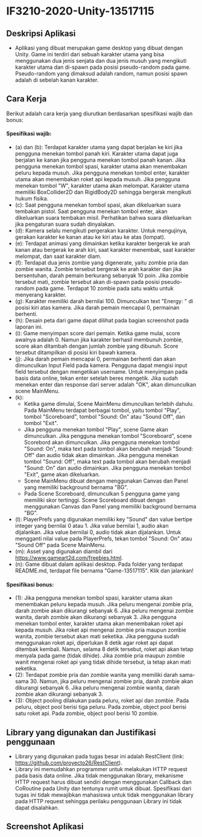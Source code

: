 # IF3210-2020-Unity-13517115
## Deskripsi Aplikasi
- Aplikasi yang dibuat merupakan game desktop yang dibuat dengan Unity. Game ini terdiri dari sebuah karakter utama yang bisa menggunakan dua jenis senjata dan dua jenis musuh yang mengikuti karakter utama dan di-spawn pada posisi pseudo-random pada game. Pseudo-random yang dimaksud adalah random, namun posisi spawn adalah di sebelah kanan karakter.
## Cara Kerja
Berikut adalah cara kerja yang diurutkan berdasarkan spesifikasi wajib dan bonus:
#### Spesifikasi wajib:
- (a) dan (b): Terdapat karakter utama yang dapat berjalan ke kiri jika pengguna menekan tombol panah kiri. Karakter utama dapat juga berjalan ke kanan jika pengguna menekan tombol panah kanan. Jika pengguna menekan tombol spasi, karakter utama akan menembakan peluru kepada musuh. Jika pengguna menekan tombol enter, karakter utama akan menembakan roket api kepada musuh. Jika pengguna menekan tombol "W", karakter utama akan melompat. Karakter utama memiliki BoxCollider2D dan RigidBody2D sehingga bergerak mengikuti hukum fisika.
- (c): Saat pengguna menekan tombol spasi, akan dikeluarkan suara tembakan pistol. Saat pengguna menekan tombol enter, akan dikeluarkan suara tembakan misil. Perhatikan bahwa suara dikeluarkan jika pengaturan suara sudah dinyalakan.
- (d): Kamera selalu mengikuti pergerakan karakter. Untuk mengujinya, gerakan karakter ke kanan atau ke kiri atau ke atas (lompat).
- (e): Terdapat animasi yang dimainkan ketika karakter bergerak ke arah kanan atau bergerak ke arah kiri, saat karakter menembak, saat karakter melompat, dan saat karakter diam.
- (f): Terdapat dua jenis zombie yang digenerate, yaitu zombie pria dan zombie wanita. Zombie tersebut bergerak ke arah karakter dan jika bersentuhan, darah pemain berkurang sebanyak 10 poin. Jika zombie tersebut mati, zombie tersebut akan di-spawn pada posisi pseudo-random pada game. Terdapat 10 zombie pada satu waktu untuk menyerang karakter.
- (g): Karakter memiliki darah bernilai 100. Dimunculkan text "Energy: <darah>" di posisi kiri atas kamera. Jika darah pemain mencapai 0, permainan berhenti.
- (h): Desain peta dari game dapat dilihat pada bagian screenshot pada laporan ini.
- (i): Game menyimpan score dari pemain. Ketika game mulai, score awalnya adalah 0. Namun jika karakter berhasil membunuh zombie, score akan ditambah dengan jumlah zombie yang dibunuh. Score tersebut ditampilkan di posisi kiri bawah kamera.
- (j): Jika darah pemain mencapai 0, permainan berhenti dan akan dimunculkan Input Field pada kamera. Pengguna dapat mengisi input field tersebut dengan mengetikan username. Untuk menyimpan pada basis data online, tekan enter setelah beres mengetik. Jika sudah menekan enter dan response dari server adalah "OK", akan dimunculkan scene MainMenu.
- (k): 
  - Ketika game dimulai, Scene MainMenu dimunculkan terlebih dahulu. Pada MainMenu terdapat berbagai tombol, yaitu tombol "Play", tombol "Scoreboard", tombol "Sound: On" atau "Sound Off", dan tombol "Exit".
  - Jika pengguna menekan tombol "Play", scene Game akan dimunculkan. Jika pengguna menekan tombol "Scoreboard", scene Scorebord akan dimunculkan. Jika pengguna menekan tombol "Sound: On", maka text pada tombol akan berubah menjadi "Sound: Off" dan audio tidak akan dimainkan. Jika pengguna menekan tombol "Sound: Off", maka text pada tombol akan berubah menjadi "Sound: On" dan audio dimainkan. Jika pengguna menekan tombol "Exit", game akan dikeluarkan.
  - Scene MainMenu dibuat dengan menggunakan Canvas dan Panel yang memiliki background bernama "BG".
  - Pada Scene Scoreboard, dimunculkan 5 pengguna game yang memiliki skor tertinggi. Scene Scoreboard dibuat dengan menggunakan Canvas dan Panel yang memiliki background bernama "BG".
- (l): PlayerPrefs yang digunakan memiliki key "Sound" dan value bertipe integer yang bernilai 0 atau 1. Jika value bernilai 1, audio akan dijalankan. Jika value bernilai 0, audio tidak akan dijalankan. Untuk mengganti nilai value pada PlayerPrefs, tekan tombol "Sound: On" atau "Sound Off" pada Scene MainMenu.
- (m): Asset yang digunakan diambil dari https://www.gameart2d.com/freebies.html.
- (n): Game dibuat dalam aplikasi desktop. Pada folder yang terdapat README.md, terdapat file bernama "Game-13517115". Klik dan jalankan!
#### Spesifikasi bonus:
- (1): Jika pengguna menekan tombol spasi, karakter utama akan menembakan peluru kepada musuh. Jika peluru mengenai zombie pria, darah zombie akan dikurangi sebanyak 6. Jika peluru mengenai zombie wanita, darah zombie akan dikurangi sebanyak 3. Jika pengguna menekan tombol enter, karakter utama akan menembakan roket api kepada musuh. Jika roket api mengenai zombie pria maupun zombie wanita, zombie tersebut akan mati seketika. Jika pengguna sudah menggunakan roket api, diperlukan 8 detik agar roket api dapat ditembak kembali. Namun, selama 8 detik tersebut, roket api akan tetap menyala pada game (tidak dihide). Jika zombie pria maupun zombie wanit mengenai roket api yang tidak dihide tersebut, ia tetap akan mati seketika.
- (2): Terdapat zombie pria dan zombie wanita yang memiliki darah sama-sama 30. Namun, jika peluru mengenai zombie pria, darah zombie akan dikurangi sebanyak 6. Jika peluru mengenai zombie wanita, darah zombie akan dikurangi sebanyak 3.
- (3): Object pooling dilakukan pada peluru, roket api dan zombie. Pada peluru, object pool berisi tiga peluru. Pada zombie, object pool berisi satu roket api. Pada zombie, object pool berisi 10 zombie.
## Library yang digunakan dan Justifikasi penggunaan
- Library yang digunakan pada tugas besar ini adalah RestClient (link: https://github.com/proyecto26/RestClient).
- Library ini memudahkan programmer untuk melakukan HTTP request pada basis data online. Jika tidak menggunakan library, mekanisme HTTP request harus dibuat sendiri dengan menggunakan Callback dan CoRoutine pada Unity dan tentunya rumit untuk dibuat. Spesifikasi dari tugas ini tidak mewajibkan mahasiswa untuk tidak menggunakan library pada HTTP request sehingga perilaku penggunaan Library ini tidak dapat disalahkan.
## Screenshot Aplikasi








